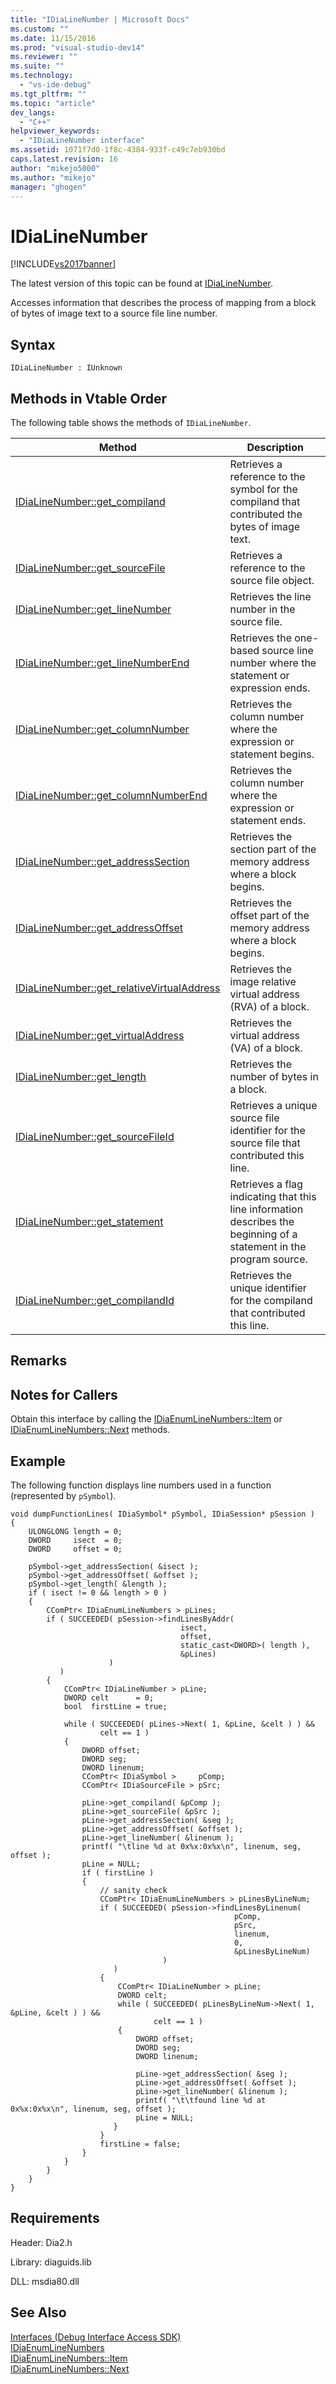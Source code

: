 ```yaml
---
title: "IDiaLineNumber | Microsoft Docs"
ms.custom: ""
ms.date: 11/15/2016
ms.prod: "visual-studio-dev14"
ms.reviewer: ""
ms.suite: ""
ms.technology: 
  - "vs-ide-debug"
ms.tgt_pltfrm: ""
ms.topic: "article"
dev_langs: 
  - "C++"
helpviewer_keywords: 
  - "IDiaLineNumber interface"
ms.assetid: 1071f7d0-1f8c-4384-933f-c49c7eb930bd
caps.latest.revision: 16
author: "mikejo5000"
ms.author: "mikejo"
manager: "ghogen"
---
```

# IDiaLineNumber
[!INCLUDE[vs2017banner](../../includes/vs2017banner.md)]

The latest version of this topic can be found at [IDiaLineNumber](https://docs.microsoft.com/visualstudio/debugger/debug-interface-access/idialinenumber).  
  
Accesses information that describes the process of mapping from a block of bytes of image text to a source file line number.  
  
## Syntax  
  
```  
IDiaLineNumber : IUnknown  
```  
  
## Methods in Vtable Order  
 The following table shows the methods of `IDiaLineNumber`.  
  
|Method|Description|  
|------------|-----------------|  
|[IDiaLineNumber::get_compiland](../../debugger/debug-interface-access/idialinenumber-get-compiland.md)|Retrieves a reference to the symbol for the compiland that contributed the bytes of image text.|  
|[IDiaLineNumber::get_sourceFile](../../debugger/debug-interface-access/idialinenumber-get-sourcefile.md)|Retrieves a reference to the source file object.|  
|[IDiaLineNumber::get_lineNumber](../../debugger/debug-interface-access/idialinenumber-get-linenumber.md)|Retrieves the line number in the source file.|  
|[IDiaLineNumber::get_lineNumberEnd](../../debugger/debug-interface-access/idialinenumber-get-linenumberend.md)|Retrieves the one-based source line number where the statement or expression ends.|  
|[IDiaLineNumber::get_columnNumber](../../debugger/debug-interface-access/idialinenumber-get-columnnumber.md)|Retrieves the column number where the expression or statement begins.|  
|[IDiaLineNumber::get_columnNumberEnd](../../debugger/debug-interface-access/idialinenumber-get-columnnumberend.md)|Retrieves the column number where the expression or statement ends.|  
|[IDiaLineNumber::get_addressSection](../../debugger/debug-interface-access/idialinenumber-get-addresssection.md)|Retrieves the section part of the memory address where a block begins.|  
|[IDiaLineNumber::get_addressOffset](../../debugger/debug-interface-access/idialinenumber-get-addressoffset.md)|Retrieves the offset part of the memory address where a block begins.|  
|[IDiaLineNumber::get_relativeVirtualAddress](../../debugger/debug-interface-access/idialinenumber-get-relativevirtualaddress.md)|Retrieves the image relative virtual address (RVA) of a block.|  
|[IDiaLineNumber::get_virtualAddress](../../debugger/debug-interface-access/idialinenumber-get-virtualaddress.md)|Retrieves the virtual address (VA) of a block.|  
|[IDiaLineNumber::get_length](../../debugger/debug-interface-access/idialinenumber-get-length.md)|Retrieves the number of bytes in a block.|  
|[IDiaLineNumber::get_sourceFileId](../../debugger/debug-interface-access/idialinenumber-get-sourcefileid.md)|Retrieves a unique source file identifier for the source file that contributed this line.|  
|[IDiaLineNumber::get_statement](../../debugger/debug-interface-access/idialinenumber-get-statement.md)|Retrieves a flag indicating that this line information describes the beginning of a statement in the program source.|  
|[IDiaLineNumber::get_compilandId](../../debugger/debug-interface-access/idialinenumber-get-compilandid.md)|Retrieves the unique identifier for the compiland that contributed this line.|  
  
## Remarks  
  
## Notes for Callers  
 Obtain this interface by calling the [IDiaEnumLineNumbers::Item](../../debugger/debug-interface-access/idiaenumlinenumbers-item.md) or [IDiaEnumLineNumbers::Next](../../debugger/debug-interface-access/idiaenumlinenumbers-next.md) methods.  
  
## Example  
 The following function displays line numbers used in a function (represented by `pSymbol`).  
  
```cpp#  
void dumpFunctionLines( IDiaSymbol* pSymbol, IDiaSession* pSession )  
{  
    ULONGLONG length = 0;  
    DWORD     isect  = 0;  
    DWORD     offset = 0;  
  
    pSymbol->get_addressSection( &isect );  
    pSymbol->get_addressOffset( &offset );  
    pSymbol->get_length( &length );  
    if ( isect != 0 && length > 0 )  
    {  
        CComPtr< IDiaEnumLineNumbers > pLines;  
        if ( SUCCEEDED( pSession->findLinesByAddr(  
                                      isect,  
                                      offset,  
                                      static_cast<DWORD>( length ),  
                                      &pLines)  
                      )  
           )  
        {  
            CComPtr< IDiaLineNumber > pLine;  
            DWORD celt      = 0;  
            bool  firstLine = true;  
  
            while ( SUCCEEDED( pLines->Next( 1, &pLine, &celt ) ) &&  
                    celt == 1 )  
            {  
                DWORD offset;  
                DWORD seg;  
                DWORD linenum;  
                CComPtr< IDiaSymbol >     pComp;  
                CComPtr< IDiaSourceFile > pSrc;  
  
                pLine->get_compiland( &pComp );  
                pLine->get_sourceFile( &pSrc );  
                pLine->get_addressSection( &seg );  
                pLine->get_addressOffset( &offset );  
                pLine->get_lineNumber( &linenum );  
                printf( "\tline %d at 0x%x:0x%x\n", linenum, seg, offset );  
                pLine = NULL;  
                if ( firstLine )  
                {  
                    // sanity check  
                    CComPtr< IDiaEnumLineNumbers > pLinesByLineNum;  
                    if ( SUCCEEDED( pSession->findLinesByLinenum(  
                                                  pComp,  
                                                  pSrc,  
                                                  linenum,  
                                                  0,  
                                                  &pLinesByLineNum)  
                                  )  
                       )  
                    {  
                        CComPtr< IDiaLineNumber > pLine;  
                        DWORD celt;  
                        while ( SUCCEEDED( pLinesByLineNum->Next( 1, &pLine, &celt ) ) &&  
                                celt == 1 )  
                        {  
                            DWORD offset;  
                            DWORD seg;  
                            DWORD linenum;  
  
                            pLine->get_addressSection( &seg );  
                            pLine->get_addressOffset( &offset );  
                            pLine->get_lineNumber( &linenum );  
                            printf( "\t\tfound line %d at 0x%x:0x%x\n", linenum, seg, offset );  
                            pLine = NULL;  
                       }  
                    }  
                    firstLine = false;  
                }  
            }  
        }  
    }  
}  
```  
  
## Requirements  
 Header: Dia2.h  
  
 Library: diaguids.lib  
  
 DLL: msdia80.dll  
  
## See Also  
 [Interfaces (Debug Interface Access SDK)](../../debugger/debug-interface-access/interfaces-debug-interface-access-sdk.md)   
 [IDiaEnumLineNumbers](../../debugger/debug-interface-access/idiaenumlinenumbers.md)   
 [IDiaEnumLineNumbers::Item](../../debugger/debug-interface-access/idiaenumlinenumbers-item.md)   
 [IDiaEnumLineNumbers::Next](../../debugger/debug-interface-access/idiaenumlinenumbers-next.md)



